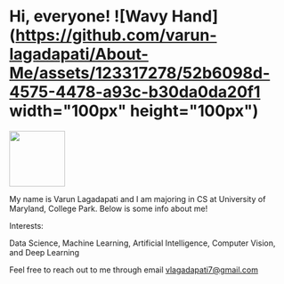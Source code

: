 # Hi, everyone! ![Wavy Hand](https://github.com/varun-lagadapati/About-Me/assets/123317278/52b6098d-4575-4478-a93c-b30da0da20f1 width="100px" height="100px")

<img src="https://github.com/varun-lagadapati/About-Me/raw/main/assets/123317278/52b6098d-4575-4478-a93c-b30da0da20f1" width="100" height="100">

My name is Varun Lagadapati and I am majoring in CS at University of Maryland, College Park. Below is some info about me!

Interests:

Data Science, Machine Learning, Artificial Intelligence, Computer Vision, and Deep Learning

Feel free to reach out to me through email vlagadapati7@gmail.com
